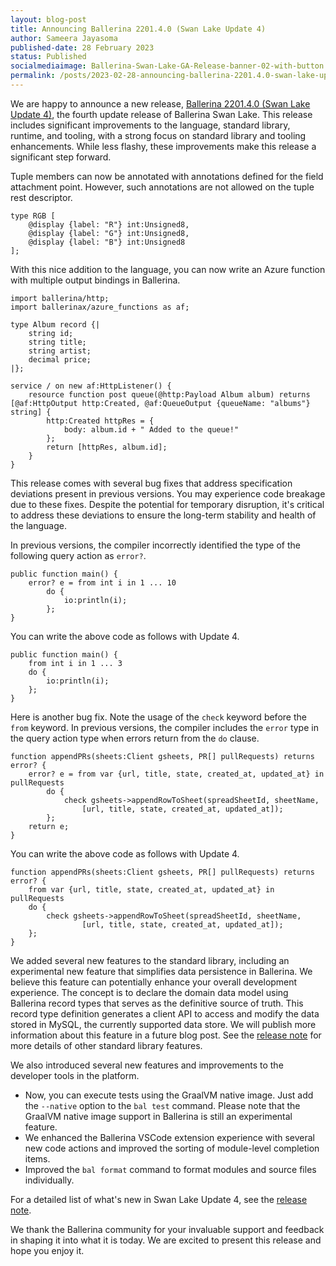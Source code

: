 ```yaml
---
layout: blog-post
title: Announcing Ballerina 2201.4.0 (Swan Lake Update 4)
author: Sameera Jayasoma
published-date: 28 February 2023
status: Published
socialmediaimage: Ballerina-Swan-Lake-GA-Release-banner-02-with-button.png
permalink: /posts/2023-02-28-announcing-ballerina-2201.4.0-swan-lake-update-4/
---
```


<style>.cBlogContent p{white-space: break-spaces !important;}</style>

We are happy to announce a new release, [Ballerina 2201.4.0 (Swan Lake Update 4)](https://ballerina.io/downloads/), the fourth update release of Ballerina Swan Lake. This release includes significant improvements to the language, standard library, runtime, and tooling, with a strong focus on standard library and tooling enhancements. While less flashy, these improvements make this release a significant step forward.

Tuple members can now be annotated with annotations defined for the field attachment point. However, such annotations are not allowed on the tuple rest descriptor. 

```ballerina
type RGB [
    @display {label: "R"} int:Unsigned8,     
    @display {label: "G"} int:Unsigned8,     
    @display {label: "B"} int:Unsigned8 
];
```

With this nice addition to the language, you can now write an Azure function with multiple output bindings in Ballerina. 

```ballerina
import ballerina/http;
import ballerinax/azure_functions as af;

type Album record {|
    string id;
    string title;
    string artist;
    decimal price;
|};

service / on new af:HttpListener() {
    resource function post queue(@http:Payload Album album) returns [@af:HttpOutput http:Created, @af:QueueOutput {queueName: "albums"} string] {
        http:Created httpRes = {
            body: album.id + " Added to the queue!"
        };
        return [httpRes, album.id];
    }
}
```

This release comes with several bug fixes that address specification deviations present in previous versions. You may experience code breakage due to these fixes. Despite the potential for temporary disruption, it's critical to address these deviations to ensure the long-term stability and health of the language. 

In previous versions, the compiler incorrectly identified the type of the following query action as `error?`.

```ballerina
public function main() {
    error? e = from int i in 1 ... 10
        do {
            io:println(i);
        };
}
```

You can write the above code as follows with Update 4. 

```ballerina
public function main() {
    from int i in 1 ... 3
    do {
        io:println(i);
    };
}
```

Here is another bug fix. Note the usage of the `check` keyword before the `from` keyword. In previous versions, the compiler includes the `error` type in the query action type when errors return from the `do` clause. 

```ballerina
function appendPRs(sheets:Client gsheets, PR[] pullRequests) returns error? {
    error? e = from var {url, title, state, created_at, updated_at} in pullRequests
        do {
            check gsheets->appendRowToSheet(spreadSheetId, sheetName,
                [url, title, state, created_at, updated_at]);
        };
    return e;
}
```

You can write the above code as follows with Update 4. 

```ballerina
function appendPRs(sheets:Client gsheets, PR[] pullRequests) returns error? {
    from var {url, title, state, created_at, updated_at} in pullRequests
    do {
        check gsheets->appendRowToSheet(spreadSheetId, sheetName,
                [url, title, state, created_at, updated_at]);
    };
}
```

We added several new features to the standard library, including an experimental new feature that simplifies data persistence in Ballerina.  We believe this feature can potentially enhance your overall development experience. The concept is to declare the domain data model using Ballerina record types that serves as the definitive source of truth. This record type definition generates a client API to access and modify the data stored in MySQL, the currently supported data store. We will publish more information about this feature in a future blog post. See the [release note](https://ballerina.io/downloads/swan-lake-release-notes/swan-lake-2201.4.0#standard-library-updates) for more details of other standard library features. 

We also introduced several new features and improvements to the developer tools in the platform.

- Now, you can execute tests using the GraalVM native image. Just add the `--native` option to the `bal test` command.  Please note that the GraalVM native image support in Ballerina is still an experimental feature. 
- We enhanced the Ballerina VSCode extension experience with several new code actions and improved the sorting of module-level completion items.
- Improved the `bal format` command to format modules and source files individually. 

For a detailed list of what's new in Swan Lake Update 4, see the [release note](https://ballerina.io/downloads/swan-lake-release-notes/swan-lake-2201.4.0).

We thank the Ballerina community for your invaluable support and feedback in shaping it into what it is today. We are excited to present this release and hope you enjoy it.
